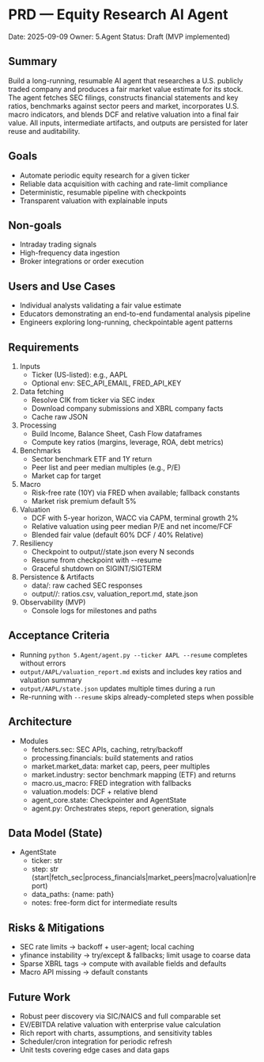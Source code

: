 # PRD — Equity Research AI Agent

Date: 2025-09-09
Owner: 5.Agent
Status: Draft (MVP implemented)

## Summary
Build a long-running, resumable AI agent that researches a U.S. publicly traded company and produces a fair market value estimate for its stock. The agent fetches SEC filings, constructs financial statements and key ratios, benchmarks against sector peers and market, incorporates U.S. macro indicators, and blends DCF and relative valuation into a final fair value. All inputs, intermediate artifacts, and outputs are persisted for later reuse and auditability.

## Goals
- Automate periodic equity research for a given ticker
- Reliable data acquisition with caching and rate-limit compliance
- Deterministic, resumable pipeline with checkpoints
- Transparent valuation with explainable inputs

## Non-goals
- Intraday trading signals
- High-frequency data ingestion
- Broker integrations or order execution

## Users and Use Cases
- Individual analysts validating a fair value estimate
- Educators demonstrating an end-to-end fundamental analysis pipeline
- Engineers exploring long-running, checkpointable agent patterns

## Requirements
1) Inputs
   - Ticker (US-listed): e.g., AAPL
   - Optional env: SEC_API_EMAIL, FRED_API_KEY
2) Data fetching
   - Resolve CIK from ticker via SEC index
   - Download company submissions and XBRL company facts
   - Cache raw JSON
3) Processing
   - Build Income, Balance Sheet, Cash Flow dataframes
   - Compute key ratios (margins, leverage, ROA, debt metrics)
4) Benchmarks
   - Sector benchmark ETF and 1Y return
   - Peer list and peer median multiples (e.g., P/E)
   - Market cap for target
5) Macro
   - Risk-free rate (10Y) via FRED when available; fallback constants
   - Market risk premium default 5%
6) Valuation
   - DCF with 5-year horizon, WACC via CAPM, terminal growth 2%
   - Relative valuation using peer median P/E and net income/FCF
   - Blended fair value (default 60% DCF / 40% Relative)
7) Resiliency
   - Checkpoint to output/<TICKER>/state.json every N seconds
   - Resume from checkpoint with --resume
   - Graceful shutdown on SIGINT/SIGTERM
8) Persistence & Artifacts
   - data/: raw cached SEC responses
   - output/<TICKER>/: ratios.csv, valuation_report.md, state.json
9) Observability (MVP)
   - Console logs for milestones and paths

## Acceptance Criteria
- Running `python 5.Agent/agent.py --ticker AAPL --resume` completes without errors
- `output/AAPL/valuation_report.md` exists and includes key ratios and valuation summary
- `output/AAPL/state.json` updates multiple times during a run
- Re-running with `--resume` skips already-completed steps when possible

## Architecture
- Modules
  - fetchers.sec: SEC APIs, caching, retry/backoff
  - processing.financials: build statements and ratios
  - market.market_data: market cap, peers, peer multiples
  - market.industry: sector benchmark mapping (ETF) and returns
  - macro.us_macro: FRED integration with fallbacks
  - valuation.models: DCF + relative blend
  - agent_core.state: Checkpointer and AgentState
  - agent.py: Orchestrates steps, report generation, signals

## Data Model (State)
- AgentState
  - ticker: str
  - step: str (start|fetch_sec|process_financials|market_peers|macro|valuation|report)
  - data_paths: {name: path}
  - notes: free-form dict for intermediate results

## Risks & Mitigations
- SEC rate limits -> backoff + user-agent; local caching
- yfinance instability -> try/except & fallbacks; limit usage to coarse data
- Sparse XBRL tags -> compute with available fields and defaults
- Macro API missing -> default constants

## Future Work
- Robust peer discovery via SIC/NAICS and full comparable set
- EV/EBITDA relative valuation with enterprise value calculation
- Rich report with charts, assumptions, and sensitivity tables
- Scheduler/cron integration for periodic refresh
- Unit tests covering edge cases and data gaps
